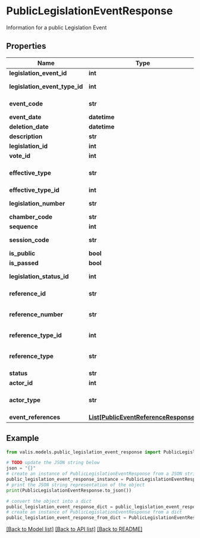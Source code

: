 # PublicLegislationEventResponse

Information for a public Legislation Event

## Properties

Name | Type | Description | Notes
------------ | ------------- | ------------- | -------------
**legislation_event_id** | **int** | Legislation event unique identifier | [optional] 
**legislation_event_type_id** | **int** | Legislation Event Type Identifer (Unique for each Biennial) | [optional] 
**event_code** | **str** | Event Code (can be used in place of Legislation Event Type ID) | [optional] 
**event_date** | **datetime** | The Date the Event occurred | [optional] 
**deletion_date** | **datetime** | The Date the Event is Deleted | [optional] 
**description** | **str** | Legislation Description | [optional] 
**legislation_id** | **int** | Legislation Identifier | [optional] 
**vote_id** | **int** | VoteID | [optional] 
**effective_type** | **str** | Determines whether the enaction of the legislation is standard, emergency, or other | [optional] 
**effective_type_id** | **int** | ID of EffectiveType. | [optional] 
**legislation_number** | **str** | Human Readable Legislation Identifier | [optional] 
**chamber_code** | **str** | Chamber Code | [optional] 
**sequence** | **int** | Sequence | [optional] 
**session_code** | **str** | Human readable code for the Session that the event happened in | [optional] 
**is_public** | **bool** | Is Public Event | [optional] 
**is_passed** | **bool** | Has Event Passed? | [optional] 
**legislation_status_id** | **int** | Unique Identifier for Legislation Event Status | [optional] 
**reference_id** | **str** | Originating System code used for identifying this Event in that system | [optional] 
**reference_number** | **str** | Originating system number (e.g. Vote #, LD #, Committee #) that correlates with the ReferenceType | [optional] 
**reference_type_id** | **int** | unique identifier for the ReferenceType | [optional] 
**reference_type** | **str** | name for ReferenceType (e.g. LegislationText, Vote, Committee, Minutes) | [optional] 
**status** | **str** | Status Name | [optional] 
**actor_id** | **int** | unique identifier for the ActorType | [optional] 
**actor_type** | **str** | The subject taking the event action (i.e House/Senate/Conference/Governor) | [optional] 
**event_references** | [**List[PublicEventReferenceResponse]**](PublicEventReferenceResponse.md) | List of public Event References | [optional] 

## Example

```python
from valis.models.public_legislation_event_response import PublicLegislationEventResponse

# TODO update the JSON string below
json = "{}"
# create an instance of PublicLegislationEventResponse from a JSON string
public_legislation_event_response_instance = PublicLegislationEventResponse.from_json(json)
# print the JSON string representation of the object
print(PublicLegislationEventResponse.to_json())

# convert the object into a dict
public_legislation_event_response_dict = public_legislation_event_response_instance.to_dict()
# create an instance of PublicLegislationEventResponse from a dict
public_legislation_event_response_from_dict = PublicLegislationEventResponse.from_dict(public_legislation_event_response_dict)
```
[[Back to Model list]](../README.md#documentation-for-models) [[Back to API list]](../README.md#documentation-for-api-endpoints) [[Back to README]](../README.md)


